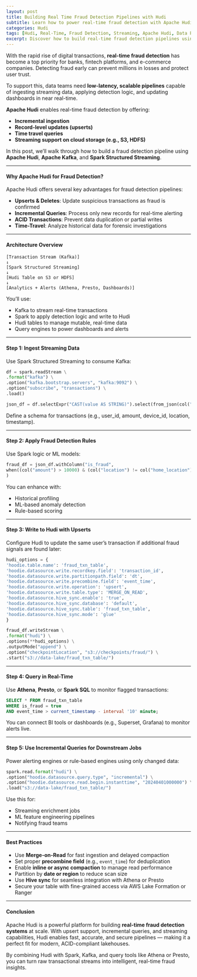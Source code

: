 ```yaml
---
layout: post
title: Building Real Time Fraud Detection Pipelines with Hudi
subtitle: Learn how to power real-time fraud detection with Apache Hudi, streaming data, and incremental processing
categories: Hudi
tags: [Hudi, Real-Time, Fraud Detection, Streaming, Apache Hudi, Data Pipeline, Lakehouse]
excerpt: Discover how to build real-time fraud detection pipelines using Apache Hudi. Learn to leverage upserts, incremental queries, and streaming ingestion for near real-time analytics on financial and transactional data.
---
```

With the rapid rise of digital transactions, **real-time fraud detection** has become a top priority for banks, fintech platforms, and e-commerce companies. Detecting fraud early can prevent millions in losses and protect user trust.

To support this, data teams need **low-latency, scalable pipelines** capable of ingesting streaming data, applying detection logic, and updating dashboards in near real-time.

**Apache Hudi** enables real-time fraud detection by offering:
- **Incremental ingestion**
- **Record-level updates (upserts)**
- **Time travel queries**
- **Streaming support on cloud storage (e.g., S3, HDFS)**

In this post, we’ll walk through how to build a fraud detection pipeline using **Apache Hudi**, **Apache Kafka**, and **Spark Structured Streaming**.

---

#### Why Apache Hudi for Fraud Detection?

Apache Hudi offers several key advantages for fraud detection pipelines:

- **Upserts & Deletes**: Update suspicious transactions as fraud is confirmed
- **Incremental Queries**: Process only new records for real-time alerting
- **ACID Transactions**: Prevent data duplication or partial writes
- **Time-Travel**: Analyze historical data for forensic investigations

---

#### Architecture Overview

```
[Transaction Stream (Kafka)]  
↓  
[Spark Structured Streaming]  
↓  
[Hudi Table on S3 or HDFS]  
↓  
[Analytics + Alerts (Athena, Presto, Dashboards)]  
```

You’ll use:
- Kafka to stream real-time transactions
- Spark to apply detection logic and write to Hudi
- Hudi tables to manage mutable, real-time data
- Query engines to power dashboards and alerts

---

#### Step 1: Ingest Streaming Data

Use Spark Structured Streaming to consume Kafka:

```python
df = spark.readStream \
.format("kafka") \
.option("kafka.bootstrap.servers", "kafka:9092") \
.option("subscribe", "transactions") \
.load()

json_df = df.selectExpr("CAST(value AS STRING)").select(from_json(col("value"), schema).alias("data")).select("data.*")
```

Define a schema for transactions (e.g., user_id, amount, device_id, location, timestamp).

---

#### Step 2: Apply Fraud Detection Rules

Use Spark logic or ML models:

```python
fraud_df = json_df.withColumn("is_fraud",
when((col("amount") > 10000) & (col("location") != col("home_location")), lit(True)).otherwise(lit(False))
)
```

You can enhance with:
- Historical profiling
- ML-based anomaly detection
- Rule-based scoring

---

#### Step 3: Write to Hudi with Upserts

Configure Hudi to update the same user’s transaction if additional fraud signals are found later:

```python
hudi_options = {
'hoodie.table.name': 'fraud_txn_table',
'hoodie.datasource.write.recordkey.field': 'transaction_id',
'hoodie.datasource.write.partitionpath.field': 'dt',
'hoodie.datasource.write.precombine.field': 'event_time',
'hoodie.datasource.write.operation': 'upsert',
'hoodie.datasource.write.table.type': 'MERGE_ON_READ',
'hoodie.datasource.hive_sync.enable': 'true',
'hoodie.datasource.hive_sync.database': 'default',
'hoodie.datasource.hive_sync.table': 'fraud_txn_table',
'hoodie.datasource.hive_sync.mode': 'glue'
}

fraud_df.writeStream \
.format("hudi") \
.options(**hudi_options) \
.outputMode("append") \
.option("checkpointLocation", "s3://checkpoints/fraud/") \
.start("s3://data-lake/fraud_txn_table/")
```

---

#### Step 4: Query in Real-Time

Use **Athena**, **Presto**, or **Spark SQL** to monitor flagged transactions:

```sql
SELECT * FROM fraud_txn_table
WHERE is_fraud = true
AND event_time > current_timestamp - interval '10' minute;
```

You can connect BI tools or dashboards (e.g., Superset, Grafana) to monitor alerts live.

---

#### Step 5: Use Incremental Queries for Downstream Jobs

Power alerting engines or rule-based engines using only changed data:

```python
spark.read.format("hudi") \
.option("hoodie.datasource.query.type", "incremental") \
.option("hoodie.datasource.read.begin.instanttime", "20240401000000") \
.load("s3://data-lake/fraud_txn_table/")
```

Use this for:
- Streaming enrichment jobs
- ML feature engineering pipelines
- Notifying fraud teams

---

#### Best Practices

- Use **Merge-on-Read** for fast ingestion and delayed compaction
- Set proper **precombine field** (e.g., `event_time`) for deduplication
- Enable **inline or async compaction** to manage read performance
- Partition by **date or region** to reduce scan size
- Use **Hive sync** for seamless integration with Athena or Presto
- Secure your table with fine-grained access via AWS Lake Formation or Ranger

---

#### Conclusion

Apache Hudi is a powerful platform for building **real-time fraud detection systems** at scale. With upsert support, incremental queries, and streaming capabilities, Hudi enables fast, accurate, and secure pipelines — making it a perfect fit for modern, ACID-compliant lakehouses.

By combining Hudi with Spark, Kafka, and query tools like Athena or Presto, you can turn raw transactional streams into intelligent, real-time fraud insights.
